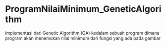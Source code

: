 # ProgramNilaiMinimum_GeneticAlgorithm

implementasi dari Genetic Algorithm (GA) kedalam sebuah program dimana
program akan menemukan nilai minimum dari fungsi yang ada pada gambar
